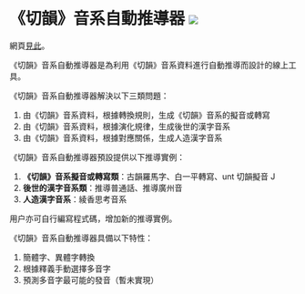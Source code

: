 # 《切韻》音系自動推導器 ![](https://github.com/nk2028/qieyun-autoderiver/workflows/Publish/badge.svg?branch=main)

網頁[見此](https://nk2028.shn.hk/qieyun-autoderiver/)。

《切韻》音系自動推導器是為利用《切韻》音系資料進行自動推導而設計的線上工具。

《切韻》音系自動推導器解決以下三類問題：

1. 由《切韻》音系資料，根據轉換規則，生成《切韻》音系的擬音或轉寫
1. 由《切韻》音系資料，根據演化規律，生成後世的漢字音系
1. 由《切韻》音系資料，根據對應關係，生成人造漢字音系

《切韻》音系自動推導器預設提供以下推導實例：

1. **《切韻》音系擬音或轉寫類**：古韻羅馬字、白一平轉寫、unt 切韻擬音 J
1. **後世的漢字音系類**：推導普通話、推導廣州音
1. **人造漢字音系**：綾香思考音系

用户亦可自行編寫程式碼，增加新的推導實例。

《切韻》音系自動推導器具備以下特性：

1. 簡體字、異體字轉換
1. 根據釋義手動選擇多音字
1. 預測多音字最可能的發音（暫未實現）
